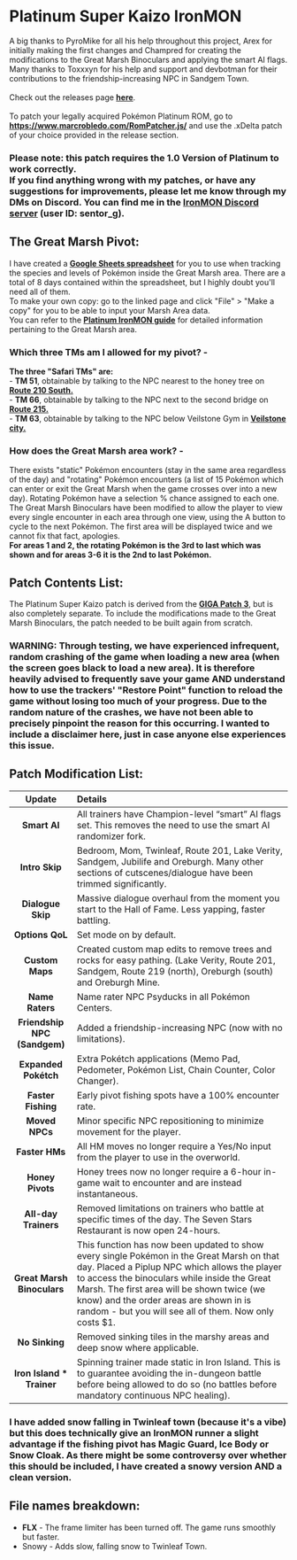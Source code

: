 # Platinum Super Kaizo IronMON
A big thanks to PyroMike for all his help throughout this project, Arex for initially making the first changes and Champred for creating the modifications to the Great Marsh Binoculars and applying the smart AI flags. Many thanks to Toxxxyn for his help and support and devbotman for their contributions to the friendship-increasing NPC in Sandgem Town.
<br><br>
Check out the releases page [**here**](https://github.com/SentorG/PlatinumSuperKaizo/releases).
<br><br>
To patch your legally acquired Pokémon Platinum ROM, go to **https://www.marcrobledo.com/RomPatcher.js/** and use the .xDelta patch of your choice provided in the release section.

### **Please note:** this patch requires the **1.0 Version** of Platinum to work correctly.<br>If you find anything wrong with my patches, or have any suggestions for improvements, please let me know through my DMs on Discord. You can find me in the **[IronMON Discord server](https://discord.com/invite/jFPYsZAhjX) (user ID: sentor_g)**.

## The Great Marsh Pivot:
I have created a [**Google Sheets spreadsheet**](https://docs.google.com/spreadsheets/d/17ogpFOxqWgTNwNOs4q2Gda6FU8mMM-UHDDz_XMbYpbw/edit?usp=sharing) for you to use when tracking the species and levels of Pokémon inside the Great Marsh area. There are a total of 8 days contained within the spreadsheet, but I highly doubt you'll need all of them.<br>To make your own copy: go to the linked page and click "File" > "Make a copy" for you to be able to input your Marsh Area data.<br>You can refer to the [**Platinum IronMON guide**](https://docs.google.com/document/d/1Qd4mbwQxreLnbRLA5tWRjsZPlCUlWVMjBvNjI9tu7gs/edit?tab=t.0#heading=h.qsa502koukjk) for detailed information pertaining to the Great Marsh area.

### Which three TMs am I allowed for my pivot? -
**The three "Safari TMs" are:**
<br>- **TM 51**, obtainable by talking to the NPC nearest to the honey tree on [**Route 210 South.**](https://bulbapedia.bulbagarden.net/wiki/Appendix:Platinum_walkthrough/Section_7#Route_210_(south))
<br>- **TM 66**, obtainable by talking to the NPC next to the second bridge on [**Route 215.**](https://bulbapedia.bulbagarden.net/wiki/Appendix:Platinum_walkthrough/Section_8#Route_215)
<br>- **TM 63**, obtainable by talking to the NPC below Veilstone Gym in [**Veilstone city.**](https://bulbapedia.bulbagarden.net/wiki/Appendix:Platinum_walkthrough/Section_8#Veilstone_City)

### How does the Great Marsh area work? -
There exists "static" Pokémon encounters (stay in the same area regardless of the day) and "rotating" Pokémon encounters (a list of 15 Pokémon which can enter or exit the Great Marsh when the game crosses over into a new day). Rotating Pokémon have a selection % chance assigned to each one.<br>The Great Marsh Binoculars have been modified to allow the player to view every single encounter in each area through one view, using the A button to cycle to the next Pokémon. The first area will be displayed twice and we cannot fix that fact, apologies.<br>**For areas 1 and 2, the rotating Pokémon is the 3rd to last which was shown and for areas 3-6 it is the 2nd to last Pokémon.**
## Patch Contents List:
The Platinum Super Kaizo patch is derived from the [**GIGA Patch 3**](https://github.com/SentorG/NewPlatPatch/releases/tag/v3.0), but is also completely separate. To include the modifications made to the Great Marsh Binoculars, the patch needed to be built again from scratch.

### **WARNING:** Through testing, we have experienced infrequent, random crashing of the game when loading a new area (when the screen goes black to load a new area). It is therefore heavily advised to frequently save your game **AND** understand how to use the trackers' "Restore Point" function to reload the game without losing too much of your progress. Due to the random nature of the crashes, we have not been able to precisely pinpoint the reason for this occurring. I wanted to include a disclaimer here, just in case anyone else experiences this issue.

## Patch Modification List:
| **Update** | **Details** |
|:-:|:-|
| **Smart AI** | All trainers have Champion-level “smart” AI flags set. This removes the need to use the smart AI randomizer fork. |
| **Intro Skip** | Bedroom, Mom, Twinleaf, Route 201, Lake Verity, Sandgem, Jubilife and Oreburgh. Many other sections of cutscenes/dialogue have been trimmed significantly. |
| **Dialogue Skip** | Massive dialogue overhaul from the moment you start to the Hall of Fame. Less yapping, faster battling. |
| **Options QoL** | Set mode on by default. |
| **Custom Maps** | Created custom map edits to remove trees and rocks for easy pathing. (Lake Verity, Route 201, Sandgem, Route 219 (north), Oreburgh (south) and Oreburgh Mine. |
| **Name Raters** | Name rater NPC Psyducks in all Pokémon Centers. |
| **Friendship NPC (Sandgem)** | Added a friendship-increasing NPC (now with no limitations). |
| **Expanded Pokétch** | Extra Pokétch applications (Memo Pad, Pedometer, Pokémon List, Chain Counter, Color Changer). |
| **Faster Fishing** | Early pivot fishing spots have a 100% encounter rate. |
| **Moved NPCs** | Minor specific NPC repositioning to minimize movement for the player. |
| **Faster HMs** | All HM moves no longer require a Yes/No input from the player to use in the overworld. |
| **Honey Pivots** | Honey trees now no longer require a 6-hour in-game wait to encounter and are instead instantaneous. |
| **All-day Trainers** | Removed limitations on trainers who battle at specific times of the day. The Seven Stars Restaurant is now open 24-hours. |
| **Great Marsh Binoculars** | This function has now been updated to show every single Pokémon in the Great Marsh on that day. Placed a Piplup NPC which allows the player to access the binoculars while inside the Great Marsh. The first area will be shown twice (we know) and the order areas are shown in is random - but you will see all of them. Now only costs $1. |
| **No Sinking** | Removed sinking tiles in the marshy areas and deep snow where applicable. |
| **Iron Island * Trainer** | Spinning trainer made static in Iron Island. This is to guarantee avoiding the in-dungeon battle before being allowed to do so (no battles before mandatory continuous NPC healing). |

### I have added snow falling in Twinleaf town (because it's a vibe) but this does technically give an IronMON runner a slight advantage if the fishing pivot has Magic Guard, Ice Body or Snow Cloak. As there might be some controversy over whether this should be included, I have created a snowy version AND a clean version.

## File names breakdown:
- **FLX** - The frame limiter has been turned off. The game runs smoothly but faster.
- Snowy - Adds slow, falling snow to Twinleaf Town.

